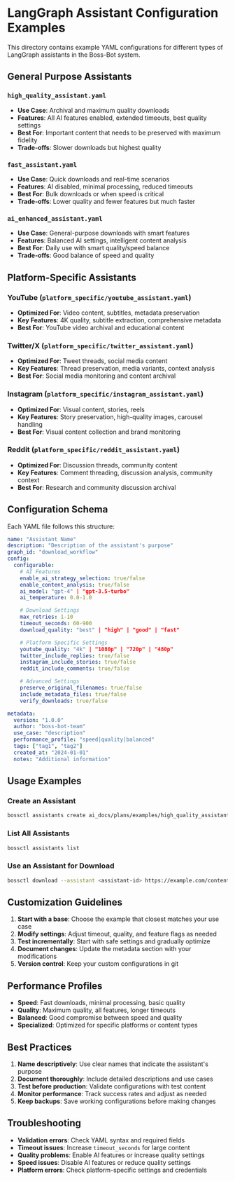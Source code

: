 # LangGraph Assistant Configuration Examples

This directory contains example YAML configurations for different types of LangGraph assistants in the Boss-Bot system.

## General Purpose Assistants

### `high_quality_assistant.yaml`
- **Use Case**: Archival and maximum quality downloads
- **Features**: All AI features enabled, extended timeouts, best quality settings
- **Best For**: Important content that needs to be preserved with maximum fidelity
- **Trade-offs**: Slower downloads but highest quality

### `fast_assistant.yaml`
- **Use Case**: Quick downloads and real-time scenarios
- **Features**: AI disabled, minimal processing, reduced timeouts
- **Best For**: Bulk downloads or when speed is critical
- **Trade-offs**: Lower quality and fewer features but much faster

### `ai_enhanced_assistant.yaml`
- **Use Case**: General-purpose downloads with smart features
- **Features**: Balanced AI settings, intelligent content analysis
- **Best For**: Daily use with smart quality/speed balance
- **Trade-offs**: Good balance of speed and quality

## Platform-Specific Assistants

### YouTube (`platform_specific/youtube_assistant.yaml`)
- **Optimized For**: Video content, subtitles, metadata preservation
- **Key Features**: 4K quality, subtitle extraction, comprehensive metadata
- **Best For**: YouTube video archival and educational content

### Twitter/X (`platform_specific/twitter_assistant.yaml`)
- **Optimized For**: Tweet threads, social media content
- **Key Features**: Thread preservation, media variants, context analysis
- **Best For**: Social media monitoring and content archival

### Instagram (`platform_specific/instagram_assistant.yaml`)
- **Optimized For**: Visual content, stories, reels
- **Key Features**: Story preservation, high-quality images, carousel handling
- **Best For**: Visual content collection and brand monitoring

### Reddit (`platform_specific/reddit_assistant.yaml`)
- **Optimized For**: Discussion threads, community content
- **Key Features**: Comment threading, discussion analysis, community context
- **Best For**: Research and community discussion archival

## Configuration Schema

Each YAML file follows this structure:

```yaml
name: "Assistant Name"
description: "Description of the assistant's purpose"
graph_id: "download_workflow"
config:
  configurable:
    # AI Features
    enable_ai_strategy_selection: true/false
    enable_content_analysis: true/false
    ai_model: "gpt-4" | "gpt-3.5-turbo"
    ai_temperature: 0.0-1.0

    # Download Settings
    max_retries: 1-10
    timeout_seconds: 60-900
    download_quality: "best" | "high" | "good" | "fast"

    # Platform Specific Settings
    youtube_quality: "4k" | "1080p" | "720p" | "480p"
    twitter_include_replies: true/false
    instagram_include_stories: true/false
    reddit_include_comments: true/false

    # Advanced Settings
    preserve_original_filenames: true/false
    include_metadata_files: true/false
    verify_downloads: true/false

metadata:
  version: "1.0.0"
  author: "boss-bot-team"
  use_case: "description"
  performance_profile: "speed|quality|balanced"
  tags: ["tag1", "tag2"]
  created_at: "2024-01-01"
  notes: "Additional information"
```

## Usage Examples

### Create an Assistant
```bash
bossctl assistants create ai_docs/plans/examples/high_quality_assistant.yaml
```

### List All Assistants
```bash
bossctl assistants list
```

### Use an Assistant for Download
```bash
bossctl download --assistant <assistant-id> https://example.com/content
```

## Customization Guidelines

1. **Start with a base**: Choose the example that closest matches your use case
2. **Modify settings**: Adjust timeout, quality, and feature flags as needed
3. **Test incrementally**: Start with safe settings and gradually optimize
4. **Document changes**: Update the metadata section with your modifications
5. **Version control**: Keep your custom configurations in git

## Performance Profiles

- **Speed**: Fast downloads, minimal processing, basic quality
- **Quality**: Maximum quality, all features, longer timeouts
- **Balanced**: Good compromise between speed and quality
- **Specialized**: Optimized for specific platforms or content types

## Best Practices

1. **Name descriptively**: Use clear names that indicate the assistant's purpose
2. **Document thoroughly**: Include detailed descriptions and use cases
3. **Test before production**: Validate configurations with test content
4. **Monitor performance**: Track success rates and adjust as needed
5. **Keep backups**: Save working configurations before making changes

## Troubleshooting

- **Validation errors**: Check YAML syntax and required fields
- **Timeout issues**: Increase `timeout_seconds` for large content
- **Quality problems**: Enable AI features or increase quality settings
- **Speed issues**: Disable AI features or reduce quality settings
- **Platform errors**: Check platform-specific settings and credentials
